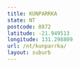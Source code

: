 ```yaml
---
title: KUNPARRKA
state: NT
postcode: 0872
latitude: -21.949513
longitude: 131.298809
url: /nt/kunparrka/
layout: suburb
---
```

